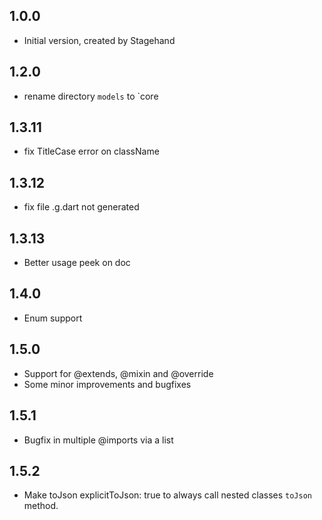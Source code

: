 ## 1.0.0

- Initial version, created by Stagehand

## 1.2.0

- rename directory `models` to `core

## 1.3.11

- fix TitleCase error on className

## 1.3.12

- fix file .g.dart not generated

## 1.3.13

- Better usage peek on doc

## 1.4.0

- Enum support

## 1.5.0

- Support for @extends, @mixin and @override
- Some minor improvements and bugfixes

## 1.5.1

- Bugfix in multiple @imports via a list

## 1.5.2

- Make toJson explicitToJson: true to always call nested classes `toJson` method.

